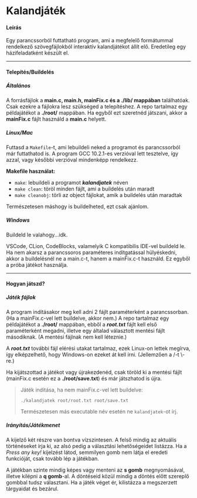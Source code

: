 # Kalandjáték 

#### Leírás 
Egy parancssorból futtatható program, ami a megfelelő formátummal rendelkező szövegfájlokból interaktív kalandjátékot állít elő.
Eredetileg egy házifeladatként készült el.

---

#### Telepítés/Buildelés
##### Általános
A forrásfájlok a **main.c, main.h, mainFix.c és a ./lib/ mappában** találhatóak. Csak ezekre a fájlokra lesz szükséged a telepítéshez.
A repo tartalmaz egy példajátékot a **./root/** mappában. Ha egyből ezt szeretnéd játszani, akkor a **mainFix.c** fájlt használd a **main.c** helyett.

##### Linux/Mac
Futtasd a `Makefile`-t, ami lebuildeli neked a programot és parancssorból már futtathatod is.
A program GCC 10.2.1-es verzióval lett tesztelve, így azzal, vagy későbbi verzióval mindenképp rendelkezz.

**Makefile használat:**
- `make`: lebuildeli a programot ***kalandjatek*** néven 
- `make clean`: töröl minden fájlt, ami a buildelés után maradt 
- `make cleanobj`: törli az object fájlokat, amik a buildelés után maradtak

Természetesen máshogy is buildelheted, ezt csak ajánlom.

##### Windows
Buildeld le valahogy...idk.

VSCode, CLion, CodeBlocks, valamelyik C kompatibilis IDE-vel buildeld le.
Ha nem akarsz a parancssoros paraméteres indítgatással hülyéskedni, akkor a buildelésnél ne a main.c-t, hanem a mainFix.c-t használd. Ez egyből a próba játékot használja.

---

#### Hogyan játszd? 
##### Játék fájlok
A program indításakor meg kell adni 2 fájlt paraméterként a parancssorban. (Ha a mainFix.c-vel lett buildelve, akkor nem.)
A repo tartalmaz egy példajátékot a **./root/** mappában, ebből a ***root.txt*** fájlt kell első paraméterként megadni, illetve egy általad választott mentési fájlt másodiknak. (A mentési fájlnak nem kell léteznie.)

A ***root.txt*** további fájl elérési utakat tartalmaz, ezek Linux-on lettek megírva, így elképzelhető, hogy Windows-on ezeket át kell írni. (Jellemzően a /-t \\-re.)

Ha kijátszottad a játékot vagy újrakezdenéd, csak töröld ki a mentési fájlt (mainFix.c esetén ez a **./root/save.txt**) és már játszhatod is újra.

> Játék indítása, ha nem mainFix.c-vel lett buildelve:
>
> `./kalandjatek root/root.txt root/save.txt`
> 
> Természetesen más executable név esetén ne `kalandjatek`-ot írj.

##### Irányítás/Játékmenet 
A kijelző két részre van bontva vízszintesen. A felső mindig az aktuális történéseket írja ki, az alsó pedig a választási lehetőségeidet listázza.
Ha a *Press any key!* kijelzést látod, semmilyen gomb nem látja el eredeti funkcióját, csak tovább lép a játékban.

A játékban szinte mindig képes vagy menteni az **s gomb** megnyomásával, illetve kilépni a **q gomb**-al.
A döntéseid közül mindig a döntés előtt szereplő gombbal tudsz választani. Ha a játék véget ér, kilistázza a megszerzett tárgyaidat és bezárul.

